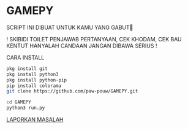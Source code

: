 # GAMEPY

SCRIPT INI DIBUAT UNTUK KAMU YANG GABUT🥸

! SKIBIDI TOILET PENJAWAB PERTANYAAN, CEK KHODAM, CEK BAU KENTUT HANYALAH CANDAAN JANGAN DIBAWA SERIUS !

CARA INSTALL

```bash
pkg install git
pkg install python3
pkg install python-pip
pip install colorama
git clone https://github.com/paw-pouw/GAMEPY.git

cd GAMEPY
python3 run.py
```

<a href="https://github.com/paw-pouw/GAMEPY/issues"> LAPORKAN MASALAH</a>

<br>



